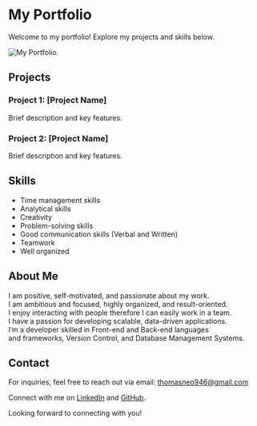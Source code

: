 # My Portfolio

Welcome to my portfolio! Explore my projects and skills below.

![My Portfolio.](myself/profile.jpg)

## Projects

### Project 1: [Project Name]

Brief description and key features.

### Project 2: [Project Name]

Brief description and key features.

## Skills

- Time management skills
- Analytical skills
- Creativity
- Problem-solving skills
- Good communication skills (Verbal and Written)
- Teamwork
- Well organized

## About Me

I am positive, self-motivated, and passionate about my work.\
I am ambitious and focused, highly organized, and result-oriented.\
I enjoy interacting with people therefore I can easily work in a team.\
I have a passion for developing scalable, data-driven applications.\
I’m a developer skilled in Front-end and Back-end languages\
and frameworks, Version Control, and Database Management Systems.

## Contact

For inquiries, feel free to reach out via email: thomasneo946@gmail.com

Connect with me on [LinkedIn](https://www.linkedin.com/in/neo-titebe-120536254) and [GitHub](https://github.com/UmbrellaSkiies).

Looking forward to connecting with you!

